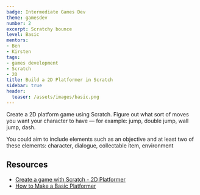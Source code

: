 ```yaml
---
badge: Intermediate Games Dev
theme: gamesdev
number: 2
excerpt: Scratchy bounce
level: Basic
mentors:
- Ben
- Kirsten
tags:
- games development
- Scratch
- 2D
title: Build a 2D Platformer in Scratch
sidebar: true
header:
  teaser: /assets/images/basic.png
---
```

Create a 2D platform game using Scratch. Figure out what 
sort of moves you want your character to have — for example: jump, double jump, wall jump, dash.

You could aim to include elements such as an objective and at least two of these elements: character, dialogue, collectable item, environment

 

## Resources
* [Create a game with Scratch - 2D Platformer](https://youtu.be/nqKcKUGqCQY)
* [How to Make a Basic Platformer](https://en.scratch-wiki.info/wiki/How_to_Make_a_Basic_Platformer)